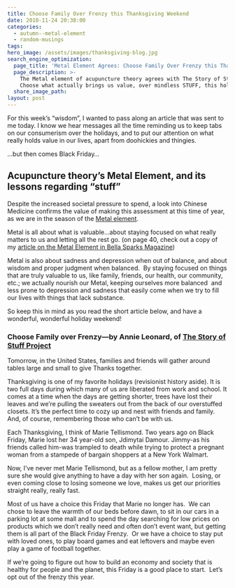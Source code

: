 ```yaml
---
title: Choose Family Over Frenzy this Thanksgiving Weekend
date: 2010-11-24 20:38:00
categories:
  - autumn--metal-element
  - random-musings
tags:
hero_image: /assets/images/thanksgiving-blog.jpg
search_engine_optimization:
  page_title: 'Metal Element Agrees: Choose Family Over Frenzy this Thanksgiving'
  page_description: >-
    The Metal element of acupuncture theory agrees with The Story of Stuff:
    Choose what actually brings us value, over mindless STUFF, this holiday
  share_image_path:
layout: post
---
```


For this week’s “wisdom”, I wanted to pass along an article that was sent to me today. I know we hear messages all the time reminding us to keep tabs on our consumerism over the holidays, and to put our attention on what really holds value in our lives, apart from doohickies and thingies.

…but then comes Black Friday…

<div><h2>Acupuncture theory&rsquo;s Metal Element, and its lessons regarding &ldquo;stuff&rdquo;</h2><p>Despite the increased societal pressure to spend, a look into Chinese Medicine confirms the value of making this assessment at this time of year, as we are in the season of the <a href="http://www.wisdomwaysacupuncture.com/2017/10/15/metal-element-video-live/">Metal element</a>.&nbsp;</p><p>Metal is all about what is valuable&hellip;about staying focused on what really matters to us and letting all the rest go. (on page 40, check out a copy of my <a target="_blank" rel="noopener" href="/2017/06/19/out-of-the-wood-and-into-the-fire-more-tips-for-keeping-your-fire-element-balanced-this-summer/">article on the Metal Element in Bella Sparks Magazine</a>)</p><p>Metal is also about sadness and depression when out of balance, and about wisdom and proper judgment when balanced.&nbsp; By staying focused on things that are truly valuable to us, like family, friends, our health, our community, etc.; we actually nourish our Metal, keeping ourselves more balanced&nbsp; and less prone to depression and sadness that easily come when we try to fill our lives with things that lack substance.</p><p>So keep this in mind as you read the short article below, and have a wonderful, wonderful holiday weekend!</p><h3>Choose Family over Frenzy&mdash;by Annie Leonard, of&nbsp;<a target="_blank" rel="noopener" href="http://r20.rs6.net/tn.jsp?llr=lem6kddab&amp;et=1103970353429&amp;s=0&amp;e=001ZEU46hwRMqFCDJRB5KjbStUt_lE59_dAKKh5n3kTc2ZxX4tP3NanYikYLc-iZ2k4FiIFRexTHlC1KxhpcdQKMKWr1CAQZrYRiEqxPSuHnFUP9-4J6D9qKg==">The Story of Stuff Project</a></h3><p>Tomorrow, in the United States, families and friends will gather around tables large and small to give Thanks together.</p><p>Thanksgiving is one of my favorite holidays (revisionist history aside). It is two full days during which many of us are liberated from work and school. It comes at a time when the days are getting shorter, trees have lost their leaves and we&rsquo;re pulling the sweaters out from the back of our overstuffed closets. It&rsquo;s the perfect time to cozy up and nest with friends and family. And, of course, remembering those who can&rsquo;t be with us.</p><p>Each Thanksgiving, I think of Marie Tellismond. Two years ago on Black Friday, Marie lost her 34 year-old son, Jdimytai Damour. Jimmy-as his friends called him-was trampled to death while trying to protect a pregnant woman from a stampede of bargain shoppers at a New York Walmart.</p><p>Now, I&rsquo;ve never met Marie Tellismond, but as a fellow mother, I am pretty sure she would give anything to have a day with her son again. &nbsp;Losing, or even coming close to losing someone we love, makes us get our priorities straight really, really fast.</p><p>Most of us have a choice this Friday that Marie no longer has. &nbsp;We can chose to leave the warmth of our beds before dawn, to sit in our cars in a parking lot at some mall and to spend the day searching for low prices on products which we don&rsquo;t really need and often don&rsquo;t event want, but getting them is all part of the Black Friday Frenzy. &nbsp;Or we have a choice to stay put with loved ones, to play board games and eat leftovers and maybe even play a game of football together.</p><p>If we&rsquo;re going to figure out how to build an economy and society that is healthy for people and the planet, this Friday is a good place to start. &nbsp;Let&rsquo;s opt out of the frenzy this year.</p></div>

&nbsp;